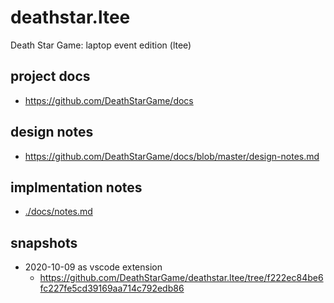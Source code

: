 # deathstar.ltee
Death Star Game: laptop event edition (ltee)

## project docs

- https://github.com/DeathStarGame/docs

## design notes

- https://github.com/DeathStarGame/docs/blob/master/design-notes.md

## implmentation notes

- [./docs/notes.md](./docs/notes.md)

## snapshots

- 2020-10-09 as vscode extension 
  - https://github.com/DeathStarGame/deathstar.ltee/tree/f222ec84be6fc227fe5cd39169aa714c792edb86